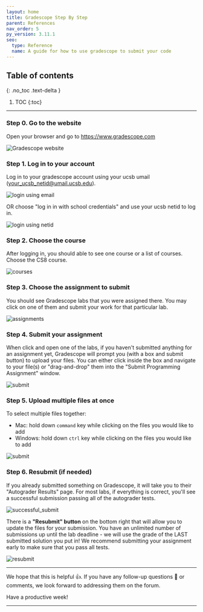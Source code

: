 ```yaml
---
layout: home
title: Gradescope Step By Step
parent: References
nav_order: 5
py_version: 3.11.1
seo:
  type: Reference
  name: A guide for how to use gradescope to submit your code
---
```


## Table of contents
{: .no_toc .text-delta }

1. TOC
{:toc}

---

### Step 0. Go to the website

Open your browser and go to <https://www.gradescope.com>

![Gradescope website](https://ucsb-csw8.github.io/s23/assets/images/gradescope/s0_gradescope-site.png)

### Step 1. Log in to your account

Log in to your gradescope account using your ucsb umail (your_ucsb_netid@umail.ucsb.edu).

![login using email](https://ucsb-csw8.github.io/s23/assets/images/gradescope/s1_login_email.png)

OR choose "log in in with school credentials" and use your ucsb netid to log in.

![login using netid](https://ucsb-csw8.github.io/s23/assets/images/gradescope/s1_login_netid.png)

### Step 2. Choose the course

After logging in, you should able to see one course or a list of courses. Choose the CS8 course.

![courses](https://ucsb-csw8.github.io/s23/assets/images/gradescope/s2_course.png)

### Step 3. Choose the assignment to submit

You should see Gradescope labs that you were assigned there. You may click on one of them and submit your work for that particular lab.

![assignments](https://ucsb-csw8.github.io/s23/assets/images/gradescope/s3_assignments.png)


### Step 4. Submit your assignment

When click and open one of the labs, if you haven't submitted anything for an assignment yet, Gradescope will prompt you (with a box and submit button) to upload your files. You can either click inside the box and navigate to your file(s) or "drag-and-drop" them into the "Submit Programming Assignment" window.

![submit](https://ucsb-csw8.github.io/s23/assets/images/gradescope/s4_submit.png)

### Step 5. Upload multiple files at once

To select multiple files together:
* Mac: hold down `command` key while clicking on the files you would like to add
* Windows: hold down `ctrl` key while clicking on the files you would like to add

![submit](https://ucsb-csw8.github.io/s23/assets/images/gradescope/s5_multiple_upload.png)


### Step 6. Resubmit (if needed)

If you already submitted something on Gradescope, it will take you to their "Autograder Results" page. For most labs, if everything is correct, you'll see a successful submission passing all of the autograder tests.

![successful_submit](https://ucsb-csw8.github.io/s23/assets/images/gradescope/s6_sucessful_submit.png)

There is a **"Resubmit" button** on the bottom right that will allow you to update the files for your submission. You have an unlimited number of submissions up until the lab deadline - we will use the grade of the LAST submitted solution you put in! We recommend submitting your assignment early to make sure that you pass all tests.


![resubmit](https://ucsb-csw8.github.io/s23/assets/images/gradescope/s6_resubmit.png)


---

We hope that this is helpful 👍. If you have any follow-up questions 🧐 or comments, we look forward to addressing them on the forum.

Have a productive week!

---
<!-- Acknowledgements
{: .fs-4 }

* Special thanks to Liubov Kurafeeva and Roman Beltiukov for creating the initial instructions and screenshots.
  {: .fs-3 }
* Updated W23 by P. Conrad
  {: .fs-3 }

* General instructions were adopted from <https://python-adv-web-apps.readthedocs.io/en/latest/>.
  {: .fs-3 } -->

